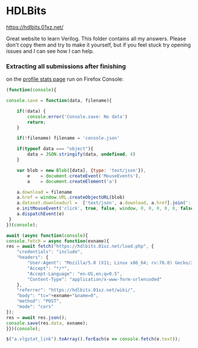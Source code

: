 # HDLBits

https://hdlbits.01xz.net/

Great website to learn Verilog. This folder contains all my answers. Please don't copy them and try to make it yourself, but if you feel stuck try opening issues and I can see how I can help.


### Extracting all submissions after finishing

on the [profile stats page](https://hdlbits.01xz.net/wiki/Special:VlgStats) run on Firefox Console:
```javascript
(function(console){

console.save = function(data, filename){

    if(!data) {
        console.error('Console.save: No data')
        return;
    }

    if(!filename) filename = 'console.json'

    if(typeof data === "object"){
        data = JSON.stringify(data, undefined, 4)
    }

    var blob = new Blob([data], {type: 'text/json'}),
        e    = document.createEvent('MouseEvents'),
        a    = document.createElement('a')

    a.download = filename
    a.href = window.URL.createObjectURL(blob)
    a.dataset.downloadurl =  ['text/json', a.download, a.href].join(':')
    e.initMouseEvent('click', true, false, window, 0, 0, 0, 0, 0, false, false, false, false, 0, null)
    a.dispatchEvent(e)
 }
})(console);

await (async function(console){
console.fetch = async function(exname){
res = await fetch("https://hdlbits.01xz.net/load.php", {
    "credentials": "include",
    "headers": {
        "User-Agent": "Mozilla/5.0 (X11; Linux x86_64; rv:78.0) Gecko/20100101 Firefox/78.0",
        "Accept": "*/*",
        "Accept-Language": "en-US,en;q=0.5",
        "Content-Type": "application/x-www-form-urlencoded"
    },
    "referrer": "https://hdlbits.01xz.net/wiki/",
    "body": "tc="+exname+"&name=0",
    "method": "POST",
    "mode": "cors"
});
res = await res.json();
console.save(res.data, exname);
}})(console);

$("a.vlgstat_link").toArray().forEach(e => console.fetch(e.text));
```
